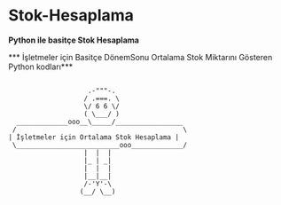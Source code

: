# Stok-Hesaplama

**Python ile basitçe Stok Hesaplama**

*** İşletmeler için Basitçe DönemSonu Ortalama Stok Miktarını Gösteren Python kodları***

``` 

                    .-"""-.
                   / .===. \
                   \/ 6 6 \/
                   ( \___/ )
  _____________ooo__\_____/_________________
 /                                          \
| İşletmeler için Ortalama Stok Hesaplama |
 \__________________________ooo_____________/
                   |  |  |
                   |_ | _|
                   |  |  |
                   |__|__|
                   /-'Y'-\
                  (__/ \__)
```
